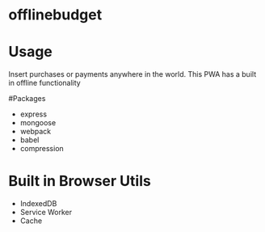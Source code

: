 # offlinebudget


# Usage
Insert purchases or payments anywhere in the world. This PWA has a built in offline functionality

#Packages
- express
- mongoose
- webpack
- babel
- compression

# Built in Browser Utils
- IndexedDB
- Service Worker
- Cache
